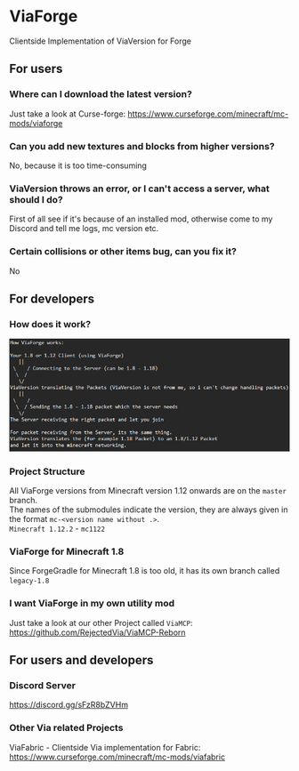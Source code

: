 # ViaForge
Clientside Implementation of ViaVersion for Forge

## For users

### Where can I download the latest version?
Just take a look at Curse-forge: https://www.curseforge.com/minecraft/mc-mods/viaforge

### Can you add new textures and blocks from higher versions?
No, because it is too time-consuming

### ViaVersion throws an error, or I can't access a server, what should I do?
First of all see if it's because of an installed mod, otherwise come to my Discord and tell me logs, mc version etc.

### Certain collisions or other items bug, can you fix it?
No

## For developers

### How does it work?
![](images/via-expl.png)

### Project Structure

All ViaForge versions from Minecraft version 1.12 onwards are on the `master` branch. <br>
The names of the submodules indicate the version, they are always given in the format `mc-<version name without .>`. <br>
`Minecraft 1.12.2` - `mc1122`

### ViaForge for Minecraft 1.8

Since ForgeGradle for Minecraft 1.8 is too old, it has its own branch called `legacy-1.8`

### I want ViaForge in my own utility mod

Just take a look at our other Project called `ViaMCP`: https://github.com/RejectedVia/ViaMCP-Reborn

## For users and developers

### Discord Server
https://discord.gg/sFzR8bZVHm

### Other Via related Projects
ViaFabric - Clientside Via implementation for Fabric: https://www.curseforge.com/minecraft/mc-mods/viafabric

